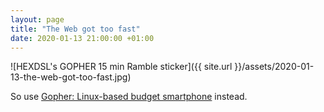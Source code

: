 ```yaml
---
layout: page
title: "The Web got too fast"
date: 2020-01-13 21:00:00 +01:00
---
```


![HEXDSL's GOPHER 15 min Ramble sticker]({{ site.url }}/assets/2020-01-13-the-web-got-too-fast.jpg)

So use [Gopher: Linux-based budget smartphone](https://www.youtube.com/watch?v=ORgk-AwD7SQ) instead.
